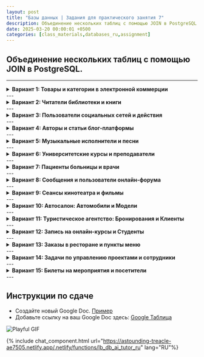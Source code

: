 ```yaml
---
layout: post
title: "Базы данных | Задания для практического занятия 7"
description: Объединение нескольких таблиц с помощью JOIN в PostgreSQL.
date: 2025-03-20 00:00:01 +0500
categories: [class_materials,databases_ru,assignment]
---
```


## Объединение нескольких таблиц с помощью JOIN в PostgreSQL.

---
<details markdown="1">
<summary><strong>Вариант 1: Товары и категории в электронной коммерции</strong></summary>

**Сценарий:** Упрощенная система электронной коммерции должна категоризировать товары.

**Схема базы данных:**

**Таблицы:** `products` (товары), `categories` (категории)

```sql
CREATE TABLE categories (
    category_id SERIAL PRIMARY KEY,
    category_name VARCHAR(50) NOT NULL UNIQUE,
    description TEXT
);

CREATE TABLE products (
    product_id SERIAL PRIMARY KEY,
    product_name VARCHAR(100) NOT NULL,
    price DECIMAL(10, 2),
    category_id INTEGER REFERENCES categories(category_id)
);
```

**Пример данных:**

```sql
INSERT INTO categories (category_name, description) VALUES
('Electronics', 'Electronic devices and gadgets'),  -- Электроника, Электронные устройства и гаджеты
('Books', 'Literary works and publications'), -- Книги, Литературные произведения и публикации
('Clothing', 'Apparel and fashion items'), -- Одежда, Предметы одежды и модные товары
('Home Goods', 'Items for household use'); -- Товары для дома, Предметы для домашнего использования

INSERT INTO products (product_name, price, category_id) VALUES
('Laptop', 1200.00, 1), -- Ноутбук
('Smartphone', 800.00, 1), -- Смартфон
('T-Shirt', 25.00, 3), -- Футболка
('Novel - Mystery', 15.00, 2), -- Роман - Детектив
('Cookbook', 20.00, 2), -- Кулинарная книга
('Jeans', 60.00, 3), -- Джинсы
('Coffee Maker', 45.00, NULL), -- Кофеварка
('Tablet', 300.00, 1), -- Планшет
('Pillow', 25.00, NULL); -- Подушка
```

**Задания:**

1.  Используя `INNER JOIN`, выведите названия товаров и соответствующие им названия категорий.
2.  Используя `LEFT JOIN`, покажите все категории и названия товаров в каждой категории. 
3.  Используя `RIGHT JOIN`, выведите все товары и названия их категорий.  
4.  Используя `FULL OUTER JOIN`, объедините категории и товары. 
5.  Используя `CROSS JOIN`, сгенерируйте все комбинации категорий и товаров.  
6.  Используя `INNER JOIN` с предложением `WHERE`, найдите названия и цены товаров в категории 'Electronics' (Электроника).
7.  Используя `LEFT JOIN` и предложение `WHERE`, покажите все категории и названия товаров, но только для товаров, цена которых превышает 50 долларов.
8.  Используя `INNER JOIN`, найдите названия товаров и названия категорий, упорядочив результат по цене товара в порядке убывания.
9.  Используя `LEFT JOIN`, подсчитайте количество товаров в каждой категории. Отобразите название категории и количество.
10. Используя `RIGHT JOIN`, выведите список всех товаров и названий их категорий, включая товары, которые могут быть не назначены ни одной категории. Если у товара нет категории, укажите название категории как 'Uncategorized' (Некатегоризированный).
</details>
---
<details markdown="1">
<summary><strong>Вариант 2: Читатели библиотеки и книги</strong></summary>

**Сценарий:** Библиотечная система отслеживает читателей и книги, которые им интересны (список желаний).

**Схема базы данных:**

**Таблицы:** `patrons` (читатели), `wishlist_books` (список желаемых книг)

```sql
CREATE TABLE patrons (
    patron_id SERIAL PRIMARY KEY,
    patron_name VARCHAR(100) NOT NULL,
    library_card_number VARCHAR(20) UNIQUE,
    city VARCHAR(50)
);

CREATE TABLE wishlist_books (
    wishlist_id SERIAL PRIMARY KEY,
    patron_id INTEGER REFERENCES patrons(patron_id),
    book_title VARCHAR(150) NOT NULL,
    author VARCHAR(100)
);
```

**Пример данных:**

```sql
INSERT INTO patrons (patron_name, library_card_number, city) VALUES
('Alice Reader', 'LC123', 'New York'), -- Алиса Ридер
('Bob PageTurner', 'LC456', 'Los Angeles'), -- Боб ПейджТёрнер
('Charlie Bookworm', 'LC789', 'Chicago'), -- Чарли Букворм
('Diana LibraryFan', 'LC101', 'Houston'), -- Диана ЛайбрариФан
('Eve Novelist', 'LC112', 'New York'), -- Ева Новелист
('Frank Fictional', 'LC131', 'Los Angeles'); -- Фрэнк Фикшнал

INSERT INTO wishlist_books (patron_id, book_title, author) VALUES
(1, 'The Secret Garden', 'Frances Hodgson Burnett'), -- Таинственный сад
(NULL, 'Pride and Prejudice', 'Jane Austen'), -- Гордость и предубеждение
(1, 'To Kill a Mockingbird', 'Harper Lee'), -- Убить пересмешника
(3, '1984', 'George Orwell'), -- 1984
(4, 'The Great Gatsby', 'F. Scott Fitzgerald'), -- Великий Гэтсби
(NULL, 'Jane Eyre', 'Charlotte Brontë'), -- Джейн Эйр
(5, 'Moby Dick', 'Herman Melville'), -- Моби Дик
(6, 'Little Women', 'Louisa May Alcott'); -- Маленькие женщины
```

**Задания:**

1.  Используя `INNER JOIN`, получите список имен читателей и названий книг в их списках желаний.
2.  Используя `LEFT JOIN`, покажите всех читателей и названия книг в их списках желаний. 
3.  Используя `RIGHT JOIN`, выведите все книги из списка желаний и имена читателей, которые их пожелали. 
4.  Используя `FULL OUTER JOIN`, объедините читателей и книги из списка желаний. 
5.  Используя `CROSS JOIN`, сгенерируйте все комбинации читателей и книг из списка желаний.  
6.  Используя `INNER JOIN` с предложением `WHERE`, найдите имена читателей и названия книг для книг в списке желаний, автором которых является 'Jane Austen' (Джейн Остин).
7.  Используя `LEFT JOIN` и предложение `WHERE`, покажите всех читателей и названия книг, но только для книг, название которых начинается с 'The' (предлог "The").
8.  Используя `INNER JOIN`, найдите имена читателей и названия книг в списке желаний, упорядочив результат по имени читателя в алфавитном порядке.
9.  Используя `LEFT JOIN`, подсчитайте, сколько книг находится в списке желаний каждого читателя. Отобразите имя читателя и количество.
10. Используя `RIGHT JOIN`, выведите список всех книг из списка желаний и имена читателей, включая записи списка желаний, которые могут не иметь соответствующего читателя. Если у книги в списке желаний нет читателя, укажите имя читателя как 'Unknown Patron' (Неизвестный читатель). 
</details>
---
<details markdown="1">
<summary><strong>Вариант 3: Пользователи социальных сетей и действия</strong></summary>

**Сценарий:** Упрощенная платформа социальных сетей отслеживает пользователей и их действия (лайки).

**Схема базы данных:**

**Таблицы:** `users` (пользователи), `activities` (действия)

```sql
CREATE TABLE users (
    user_id SERIAL PRIMARY KEY,
    username VARCHAR(50) NOT NULL UNIQUE,
    city VARCHAR(50)
);

CREATE TABLE activities (
    activity_id SERIAL PRIMARY KEY,
    user_id INTEGER REFERENCES users(user_id),
    activity_type VARCHAR(50) NOT NULL, -- например, 'post_like', 'comment', 'follow'
    activity_timestamp TIMESTAMP WITHOUT TIME ZONE DEFAULT CURRENT_TIMESTAMP
);
```

**Пример данных:**

```sql
INSERT INTO users (username, city) VALUES
('NetizenNick', 'London'), -- НетизенНик
('SocialSam', 'Paris'), -- СошиалСэм
('OnlineOlivia', 'New York'), -- ОнлайнОливия
('DigitalDan', 'London'), -- ДиджиталДэн
('TechTina', 'San Francisco'), -- ТекТина
('GlobalGreg', 'Tokyo'); -- ГлобалГрег

INSERT INTO activities (user_id, activity_type) VALUES
(1, 'post_like'), -- лайк поста
(NULL, 'comment'), -- комментарий
(1, 'follow'), -- подписка
(3, 'post_like'), -- лайк поста
(4, 'post_like'), -- лайк поста
(NULL, 'follow'), -- подписка
(5, 'comment'), -- комментарий
(6, 'post_like'), -- лайк поста
(3, 'follow'); -- подписка
```

**Задания:**

1.  Используя `INNER JOIN`, получите имена пользователей и типы их действий.
2.  Используя `LEFT JOIN`, покажите всех пользователей и типы их действий. 
3.  Используя `RIGHT JOIN`, выведите все действия и имена пользователей, которые их совершили. 
4.  Используя `FULL OUTER JOIN`, объедините пользователей и действия. 
5.  Используя `CROSS JOIN`, сгенерируйте все комбинации пользователей и действий.
6.  Используя `INNER JOIN` с предложением `WHERE`, найдите имена пользователей и типы действий для действий типа 'post_like' (лайк поста).
7.  Используя `LEFT JOIN` и предложение `WHERE`, покажите всех пользователей и типы действий, но только для действий, которые произошли за последние 24 часа.
8.  Используя `INNER JOIN`, найдите имена пользователей и типы действий, упорядочив результат по имени пользователя в алфавитном порядке.
9.  Используя `LEFT JOIN`, подсчитайте количество действий для каждого пользователя. Отобразите имя пользователя и количество действий.
10. Используя `RIGHT JOIN`, выведите список всех действий и имен пользователей, включая действия, которые могут быть связаны с несуществующим пользователем. Если у действия нет пользователя, укажите имя пользователя как 'Unknown User' (Неизвестный пользователь).
</details>
---
<details markdown="1">
<summary><strong>Вариант 4: Авторы и статьи блог-платформы</strong></summary>

**Сценарий:** Блог-платформе необходимо управлять авторами и их статьями.

**Схема базы данных:**

**Таблицы:** `authors` (авторы), `articles` (статьи)

```sql
CREATE TABLE authors (
    author_id SERIAL PRIMARY KEY,
    author_name VARCHAR(100) NOT NULL,
    email VARCHAR(100) UNIQUE
);

CREATE TABLE articles (
    article_id SERIAL PRIMARY KEY,
    author_id INTEGER REFERENCES authors(author_id),
    article_title VARCHAR(200) NOT NULL,
    publication_date DATE NOT NULL
);
```

**Пример данных:**

```sql
INSERT INTO authors (author_name, email) VALUES
('Jane Doe', 'jane.doe@example.com'), -- Джейн Доу
('John Smith', 'john.smith@example.com'), -- Джон Смит
('Emily White', 'emily.white@example.com'), -- Эмили Уайт
('David Green', 'david.green@example.com'), -- Дэвид Грин
('Sophia Black', 'sophia.black@example.com'), -- София Блэк
('Oliver Brown', 'oliver.brown@example.com'); -- Оливер Браун

INSERT INTO articles (author_id, article_title, publication_date) VALUES
(1, 'The Future of Technology', '2024-08-01'), -- Будущее технологий
(NULL, 'Cooking at Home', '2024-08-05'), -- Готовим дома
(1, 'Travel in Europe', '2024-08-10'), -- Путешествия по Европе
(3, 'Gardening Tips', '2024-08-15'), -- Советы по садоводству
(4, 'Financial Planning', '2024-08-20'), -- Финансовое планирование
(NULL, 'Baking Desserts', '2024-08-25'), -- Выпечка десертов
(5, 'Photography Basics', '2024-08-30'), -- Основы фотографии
(6, 'Writing a Novel', '2024-09-05'); -- Как написать роман
```

**Задания:**

1.  Используя `INNER JOIN`, получите список имен авторов и названий их статей.
2.  Используя `LEFT JOIN`, покажите всех авторов и названия их статей.
3.  Используя `RIGHT JOIN`, выведите все статьи и имена их авторов. 
4.  Используя `FULL OUTER JOIN`, объедините авторов и статьи. 
5.  Используя `CROSS JOIN`, сгенерируйте все комбинации авторов и статей. 
6.  Используя `INNER JOIN` с предложением `WHERE`, найдите имена авторов и названия статей, опубликованных в августе 2024 года.
7.  Используя `LEFT JOIN` и предложение `WHERE`, покажите всех авторов и названия статей, но только для статей, содержащих слово 'Cooking' (готовка).
8.  Используя `INNER JOIN`, найдите имена авторов и названия статей, упорядочив результат по дате публикации в порядке возрастания.
9.  Используя `LEFT JOIN`, подсчитайте количество статей, написанных каждым автором. Отобразите имя автора и количество статей.
10. Используя `RIGHT JOIN`, выведите список всех статей и имен авторов, включая статьи, которые могут быть связаны с несуществующим автором. Если у статьи нет автора, укажите имя автора как 'Unknown Author' (Неизвестный автор).
</details>
---
<details markdown="1">
<summary><strong>Вариант 5: Музыкальные исполнители и песни</strong></summary>

**Сценарий:** Сервису потоковой передачи музыки необходимо управлять исполнителями и их песнями.

**Схема базы данных:**

**Таблицы:** `artists` (исполнители), `songs` (песни)

```sql
CREATE TABLE artists (
    artist_id SERIAL PRIMARY KEY,
    artist_name VARCHAR(100) NOT NULL UNIQUE,
    genre VARCHAR(50)
);

CREATE TABLE songs (
    song_id SERIAL PRIMARY KEY,
    artist_id INTEGER REFERENCES artists(artist_id),
    song_title VARCHAR(150) NOT NULL,
    duration_seconds INTEGER
);
```

**Пример данных:**

```sql
INSERT INTO artists (artist_name, genre) VALUES
('Rock Legends', 'Rock'), -- Рок-легенды
('Pop Sensation', 'Pop'), -- Поп-сенсация
('Jazz Virtuosos', 'Jazz'), -- Джазовые виртуозы
('Blues Masters', 'Blues'), -- Блюз-мастера
('Classical Harmony', 'Classical'), -- Классическая гармония
('Indie Vibes', 'Indie'); -- Инди-настроение

INSERT INTO songs (artist_id, song_title, duration_seconds) VALUES
(1, 'Stairway to Heaven', 480), -- Лестница в небеса
(NULL, 'Happy Tune', 240), -- Веселая мелодия
(1, 'Rock Anthem', 300), -- Рок-гимн
(3, 'Smooth Jazz', 360), -- Смус-джаз
(NULL, 'Pop Ballad', 270), -- Поп-баллада
(4, 'Blues Solo', 390), -- Блюзовое соло
(5, 'Symphony No. 5', 600), -- Симфония №5
(6, 'Indie Track', 210); -- Инди-трек
```

**Задания:**

1.  Используя `INNER JOIN`, получите список имен исполнителей и названий их песен.
2.  Используя `LEFT JOIN`, покажите всех исполнителей и названия их песен. 
3.  Используя `RIGHT JOIN`, выведите все песни и имена исполнителей, которые их исполнили. 
4.  Используя `FULL OUTER JOIN`, объедините исполнителей и песни.
5.  Используя `CROSS JOIN`, сгенерируйте все комбинации исполнителей и песен. 
6.  Используя `INNER JOIN` с предложением `WHERE`, найдите имена исполнителей и названия песен, продолжительность которых превышает 300 секунд.
7.  Используя `LEFT JOIN` и предложение `WHERE`, покажите всех исполнителей и названия песен, но только для песен в жанре 'Pop' (Вам нужно будет так же присоединить и жанр исполнителя, или же подправить схему данных).
8.  Используя `INNER JOIN`, найдите имена исполнителей и названия песен, упорядочив результат по продолжительности песни в порядке убывания.
9.  Используя `LEFT JOIN`, подсчитайте количество песен для каждого исполнителя. Отобразите имя исполнителя и количество песен.
10. Используя `RIGHT JOIN`, выведите список всех песен и имен исполнителей, включая песни, которые могут быть связаны с несуществующим исполнителем. Если у песни нет исполнителя, укажите имя исполнителя как 'Unknown Artist' (Неизвестный исполнитель).
</details>
---
<details markdown="1">
<summary><strong>Вариант 6: Университетские курсы и преподаватели</strong></summary>

**Сценарий:** Базе данных университета необходимо управлять курсами и преподавателями, которые их ведут.

**Схема базы данных:**

**Таблицы:** `instructors` (преподаватели), `courses` (курсы)

```sql
CREATE TABLE instructors (
    instructor_id SERIAL PRIMARY KEY,
    instructor_name VARCHAR(100) NOT NULL,
    department VARCHAR(100)
);

CREATE TABLE courses (
    course_id SERIAL PRIMARY KEY,
    course_name VARCHAR(150) NOT NULL,
    credits INTEGER,
    instructor_id INTEGER REFERENCES instructors(instructor_id)
);
```

**Пример данных:**

```sql
INSERT INTO instructors (instructor_name, department) VALUES
('Dr. Smith', 'Computer Science'), -- Др. Смит, Информатика
('Prof. Jones', 'Mathematics'), -- Проф. Джонс, Математика
('Dr. Williams', 'Physics'), -- Др. Уильямс, Физика
('Prof. Brown', 'History'), -- Проф. Браун, История
('Dr. Davis', 'English'), -- Др. Дэвис, Английский язык
('Prof. Miller', 'Biology'); -- Проф. Миллер, Биология

INSERT INTO courses (course_name, credits, instructor_id) VALUES
('Intro to CS', 3, 1), -- Введение в информатику
('Calculus II', 4, NULL), -- Математический анализ II
('Quantum Physics', 3, 3), -- Квантовая физика
('American History', 3, 4), -- История Америки
('Shakespearean Lit', 3, 5), -- Литература Шекспира
('Genetics 101', 4, 6), -- Генетика 101
('Data Structures', 4, 1), -- Структуры данных
('Linear Algebra', 3, NULL); -- Линейная алгебра
```

**Задания:**

1.  Используя `INNER JOIN`, получите список имен преподавателей и названия курсов, которые они ведут.
2.  Используя `LEFT JOIN`, покажите всех преподавателей и названия курсов, которые они ведут. 
3.  Используя `RIGHT JOIN`, выведите все курсы и имена преподавателей, которые их ведут. 
4.  Используя `FULL OUTER JOIN`, объедините преподавателей и курсы. 
5.  Используя `CROSS JOIN`, сгенерируйте все комбинации преподавателей и курсов. 
6.  Используя `INNER JOIN` с предложением `WHERE`, найдите имена преподавателей и названия курсов для курсов с 4 кредитами.
7.  Используя `LEFT JOIN` и предложение `WHERE`, покажите всех преподавателей и названия курсов, но только для курсов, предлагаемых на кафедре 'Mathematics' (Математика) (вам может потребоваться присоединить кафедру преподавателя или изменить схему).
8.  Используя `INNER JOIN`, найдите имена преподавателей и названия курсов, упорядочив результат по количеству кредитов курса в порядке убывания.
9.  Используя `LEFT JOIN`, подсчитайте количество курсов, которые ведет каждый преподаватель. Отобразите имя преподавателя и количество курсов.
10. Используя `RIGHT JOIN`, выведите список всех курсов и имен преподавателей, включая курсы, которые могут быть связаны с несуществующим преподавателем. Если у курса нет преподавателя, укажите имя преподавателя как 'Unassigned Instructor' (Неназначенный преподаватель).
</details>
---
<details markdown="1">
<summary><strong>Вариант 7: Пациенты больницы и врачи</strong></summary>

**Сценарий:** База данных больницы отслеживает пациентов и назначенных им врачей.

**Схема базы данных:**

**Таблицы:** `doctors` (врачи), `patients` (пациенты)

```sql
CREATE TABLE doctors (
    doctor_id SERIAL PRIMARY KEY,
    doctor_name VARCHAR(100) NOT NULL,
    specialization VARCHAR(50)
);

CREATE TABLE patients (
    patient_id SERIAL PRIMARY KEY,
    patient_name VARCHAR(100) NOT NULL,
    diagnosis VARCHAR(100),
    doctor_id INTEGER REFERENCES doctors(doctor_id)
);
```

**Пример данных:**

```sql
INSERT INTO doctors (doctor_name, specialization) VALUES
('Dr. Aisha Khan', 'Cardiology'), -- Доктор Аиша Хан, Кардиология
('Dr. Ben Carter', 'Oncology'), -- Доктор Бен Картер, Онкология
('Dr. Chloe Davis', 'Pediatrics'), -- Доктор Хлоя Дэвис, Педиатрия
('Dr. David Lee', 'Neurology'), -- Доктор Дэвид Ли, Неврология
('Dr. Emily Foster', 'Dermatology'), -- Доктор Эмили Фостер, Дерматология
('Dr. Frank Green', 'Orthopedics'); -- Доктор Фрэнк Грин, Ортопедия

INSERT INTO patients (patient_name, diagnosis, doctor_id) VALUES
('Patient Alpha', 'Hypertension', 1), -- Пациент Альфа, Гипертония
('Patient Beta', 'Leukemia', NULL), -- Пациент Бета, Лейкемия
('Patient Gamma', 'Asthma', 3), -- Пациент Гамма, Астма
('Patient Delta', 'Migraine', 4), -- Пациент Дельта, Мигрень
('Patient Epsilon', 'Eczema', 5), -- Пациент Эпсилон, Экзема
('Patient Zeta', 'Fractured Femur', 6), -- Пациент Зета, Перелом бедренной кости
('Patient Eta', 'Arrhythmia', 1), -- Пациент Эта, Аритмия
('Patient Theta', 'Melanoma', NULL); -- Пациент Тета, Меланома
```

**Задания:**

1.  Используя `INNER JOIN`, выведите имена пациентов и имена назначенных им врачей.
2.  Используя `LEFT JOIN`, покажите всех врачей и пациентов, которым они назначены. 
3.  Используя `RIGHT JOIN`, выведите всех пациентов и имена их врачей. 
4.  Используя `FULL OUTER JOIN`, объедините врачей и пациентов. 
5.  Используя `CROSS JOIN`, сгенерируйте все комбинации врачей и пациентов.  
6.  Используя `INNER JOIN` с предложением `WHERE`, найдите имена пациентов и имена врачей для пациентов с диагнозом 'Cancer' (Рак) (скорректируйте названия диагнозов в соответствии с примерами данных, например, 'Leukemia', 'Melanoma').
7.  Используя `LEFT JOIN` и предложение `WHERE`, покажите всех врачей и имена пациентов, но только для пациентов с диагнозом 'Hypertension' (Гипертония).
8.  Используя `INNER JOIN`, найдите имена пациентов и имена врачей, упорядочив результат по имени врача в алфавитном порядке.
9.  Используя `LEFT JOIN`, подсчитайте количество пациентов, назначенных каждому врачу. Отобразите имя врача и количество пациентов.
10. Используя `RIGHT JOIN`, выведите список всех пациентов и имен врачей, включая пациентов, которые могут быть связаны с несуществующим врачом. Если у пациента нет врача, укажите имя врача как 'Unassigned Doctor' (Неназначенный врач).
</details>
---
<details markdown="1">
<summary><strong>Вариант 8: Сообщения и пользователи онлайн-форума</strong></summary>

**Сценарий:** База данных онлайн-форума отслеживает пользователей и созданные ими сообщения.

**Схема базы данных:**

**Таблицы:** `forum_users` (пользователи форума), `forum_posts` (сообщения форума)

```sql
CREATE TABLE forum_users (
    user_id SERIAL PRIMARY KEY,
    username VARCHAR(50) NOT NULL UNIQUE,
    join_date DATE
);

CREATE TABLE forum_posts (
    post_id SERIAL PRIMARY KEY,
    user_id INTEGER REFERENCES forum_users(user_id),
    post_title VARCHAR(200) NOT NULL,
    post_date DATE
);
```

**Пример данных:**

```sql
INSERT INTO forum_users (username, join_date) VALUES
('CodeCrusader', '2024-01-15'), -- КодКрусейдер
('DataNinja', '2024-02-20'), -- ДатаНиндзя
('SQLSamurai', '2024-03-10'), -- SQLСамурай
('WebWizard', '2024-04-05'), -- ВебВизард
('CyberPunk', '2024-05-22'), -- КиберПанк
('DebugDude', '2024-06-30'); -- ДебагДюд

INSERT INTO forum_posts (user_id, post_title, post_date) VALUES
(1, 'Introduction to SQL JOINs', '2024-07-01'), -- Введение в SQL JOIN
(NULL, 'Database Normalization Guide', '2024-07-05'), -- Руководство по нормализации баз данных
(1, 'Advanced PostgreSQL Features', '2024-07-10'), -- Расширенные возможности PostgreSQL
(3, 'Query Optimization Techniques', '2024-07-15'), -- Методы оптимизации запросов
(4, 'Frontend vs Backend Databases', '2024-07-20'), -- Фронтенд и бэкенд базы данных
(NULL, 'NoSQL vs SQL Databases', '2024-07-25'), -- NoSQL против SQL баз данных
(5, 'Cybersecurity in Databases', '2024-07-30'), -- Кибербезопасность в базах данных
(6, 'Troubleshooting Common SQL Errors', '2024-08-05'); -- Устранение распространенных ошибок SQL
```

**Задания:**

1.  Используя `INNER JOIN`, получите имена пользователей и названия их сообщений на форуме.
2.  Используя `LEFT JOIN`, покажите всех пользователей форума и названия их сообщений. 
3.  Используя `RIGHT JOIN`, выведите все сообщения форума и имена пользователей, которые их создали.
4.  Используя `FULL OUTER JOIN`, объедините пользователей форума и сообщения форума. 
5.  Используя `CROSS JOIN`, сгенерируйте все комбинации пользователей форума и сообщений форума.
6.  Используя `INNER JOIN` с предложением `WHERE`, найдите имена пользователей и названия сообщений для сообщений, созданных в июле 2024 года.
7.  Используя `LEFT JOIN` и предложение `WHERE`, покажите всех пользователей форума и названия сообщений, но только для сообщений, содержащих слово 'Database' (База данных). 
8.  Используя `INNER JOIN`, найдите имена пользователей и названия сообщений, упорядочив результат по дате сообщения в порядке возрастания.
9.  Используя `LEFT JOIN`, подсчитайте количество сообщений, созданных каждым пользователем форума. Отобразите имя пользователя и количество сообщений.
10. Используя `RIGHT JOIN`, выведите список всех сообщений форума и имен пользователей, включая сообщения, которые могут быть связаны с несуществующим пользователем. Если у сообщения нет пользователя, укажите имя пользователя как 'Unknown User' (Неизвестный пользователь).
</details>
---
<details markdown="1">
<summary><strong>Вариант 9: Сеансы кинотеатра и фильмы</strong></summary>

**Сценарий:** База данных кинотеатра управляет фильмами и расписанием их сеансов.

**Схема базы данных:**

**Таблицы:** `movies` (фильмы), `screenings` (сеансы)

```sql
CREATE TABLE movies (
    movie_id SERIAL PRIMARY KEY,
    movie_title VARCHAR(100) NOT NULL,
    genre VARCHAR(50)
);

CREATE TABLE screenings (
    screening_id SERIAL PRIMARY KEY,
    movie_id INTEGER REFERENCES movies(movie_id),
    screening_time TIMESTAMP WITHOUT TIME ZONE,
    room_number INTEGER
);
```

**Пример данных:**

```sql
INSERT INTO movies (movie_title, genre) VALUES
('Action Hero', 'Action'), -- Герой боевиков, Боевик
('Comedy Club', 'Comedy'), -- Комедийный клуб, Комедия
('Drama Queen', 'Drama'), -- Королева драмы, Драма
('Sci-Fi Saga', 'Science Fiction'), -- Научно-фантастическая сага, Научная фантастика
('Thriller Night', 'Thriller'), -- Вечер триллеров, Триллер
('Animated Adventure', 'Animation'); -- Анимационное приключение, Анимация

INSERT INTO screenings (movie_id, screening_time, room_number) VALUES
(1, '2024-09-10 14:00:00', 1), --  14:00
(NULL, '2024-09-10 16:30:00', 2), --  16:30
(1, '2024-09-10 19:00:00', 1), --  19:00
(3, '2024-09-11 15:00:00', 3), --  15:00
(4, '2024-09-11 18:00:00', 4), --  18:00
(NULL, '2024-09-11 21:00:00', 2), --  21:00
(5, '2024-09-12 13:30:00', 5), --  13:30
(6, '2024-09-12 17:00:00', 6); --  17:00
```

**Задания:**

1.  Используя `INNER JOIN`, получите названия фильмов и время их сеансов.
2.  Используя `LEFT JOIN`, покажите все фильмы и время их сеансов. 
3.  Используя `RIGHT JOIN`, выведите все сеансы и названия фильмов, которые на них показываются.
4.  Используя `FULL OUTER JOIN`, объедините фильмы и сеансы. 
5.  Используя `CROSS JOIN`, сгенерируйте все комбинации фильмов и сеансов. 
6.  Используя `INNER JOIN` с предложением `WHERE`, найдите названия фильмов и время сеансов для сеансов в зале номер 1.
7.  Используя `LEFT JOIN` и предложение `WHERE`, покажите все фильмы и время сеансов, но только для сеансов '2024-09-10'.
8.  Используя `INNER JOIN`, найдите названия фильмов и время сеансов, упорядочив результат по времени сеанса в порядке возрастания.
9.  Используя `LEFT JOIN`, подсчитайте количество сеансов для каждого фильма. Отобразите название фильма и количество сеансов.
10. Используя `RIGHT JOIN`, выведите список всех сеансов и названий фильмов, включая сеансы, которые могут быть связаны с несуществующим фильмом. Если у сеанса нет фильма, укажите название фильма как 'Movie Not Found' (Фильм не найден).
</details>
---
<details markdown="1">
<summary><strong>Вариант 10: Автосалон: Автомобили и Модели</strong></summary>

**Сценарий:** База данных автосалона отслеживает автомобили в наличии и информацию об их моделях.

**Схема базы данных:**

**Таблицы:** `car_models` (модели автомобилей), `cars` (автомобили)

```sql
CREATE TABLE car_models (
    model_id SERIAL PRIMARY KEY,
    model_name VARCHAR(50) NOT NULL UNIQUE,
    manufacturer VARCHAR(50)
);

CREATE TABLE cars (
    car_id SERIAL PRIMARY KEY,
    model_id INTEGER REFERENCES car_models(model_id),
    vin_number VARCHAR(50) UNIQUE,
    color VARCHAR(20)
);
```

**Пример данных:**

```sql
INSERT INTO car_models (model_name, manufacturer) VALUES
('Sedan X', 'AutoCorp'), -- Седан X
('SUV Max', 'Family Motors'), -- Внедорожник Max
('Sporty Z', 'Speedy Cars'), -- Спортивный Z
('Truck XL', 'Haul Trucks'), -- Грузовик XL
('Mini M', 'City Auto'), -- Мини M
('Convertible C', 'Open Road'); -- Кабриолет C

INSERT INTO cars (model_id, vin_number, color) VALUES
(1, 'VIN001', 'Red'), -- Красный
(NULL, 'VIN002', 'Blue'), -- Синий
(1, 'VIN003', 'Silver'), -- Серебристый
(3, 'VIN004', 'Black'), -- Черный
(4, 'VIN005', 'White'), -- Белый
(NULL, 'VIN006', 'Green'), -- Зеленый
(5, 'VIN007', 'Yellow'), -- Желтый
(6, 'VIN008', 'Orange'); -- Оранжевый
```

**Задания:**

1.  Используя `INNER JOIN`, получите VIN-номера автомобилей и названия их моделей.
2.  Используя `LEFT JOIN`, покажите все модели автомобилей и VIN-номера автомобилей каждой модели, имеющихся в наличии.
3.  Используя `RIGHT JOIN`, выведите все автомобили и названия их моделей.
4.  Используя `FULL OUTER JOIN`, объедините модели автомобилей и автомобили. 
5.  Используя `CROSS JOIN`, сгенерируйте все комбинации моделей автомобилей и автомобилей. 
6.  Используя `INNER JOIN` с предложением `WHERE`, найдите VIN-номера и названия моделей автомобилей, которые имеют цвет 'Red' (Красный).
7.  Используя `LEFT JOIN` и предложение `WHERE`, покажите все модели автомобилей и VIN-номера автомобилей, но только для автомобилей, произведенных компанией 'AutoCorp'. 
8.  Используя `INNER JOIN`, найдите VIN-номера автомобилей и названия моделей, упорядочив результат по названию модели в алфавитном порядке.
9.  Используя `LEFT JOIN`, подсчитайте количество автомобилей в наличии для каждой модели. Отобразите название модели и количество автомобилей.
10. Используя `RIGHT JOIN`, выведите список всех автомобилей и названий моделей, включая автомобили, которые могут быть связаны с несуществующей моделью автомобиля. Если у автомобиля нет модели, укажите название модели как 'Unknown Model' (Неизвестная модель).
</details>
---
<details markdown="1">
<summary><strong>Вариант 11: Туристическое агентство: Бронирования и Клиенты</strong></summary>

**Сценарий:** База данных туристического агентства отслеживает бронирования клиентов для различных поездок.

**Схема базы данных:**

**Таблицы:** `customers` (клиенты), `bookings` (бронирования)

```sql
CREATE TABLE customers (
    customer_id SERIAL PRIMARY KEY,
    customer_name VARCHAR(100) NOT NULL,
    email VARCHAR(100) UNIQUE,
    phone_number VARCHAR(20)
);

CREATE TABLE bookings (
    booking_id SERIAL PRIMARY KEY,
    customer_id INTEGER REFERENCES customers(customer_id),
    trip_destination VARCHAR(100) NOT NULL,
    booking_date DATE
);
```

**Пример данных:**

```sql
INSERT INTO customers (customer_name, email, phone_number) VALUES
('Alice Wonderland', 'alice@example.com', '123-456-7890'), -- Алиса Уандерленд
('Bob The Builder', 'bob@example.com', '987-654-3210'), -- Боб Строитель
('Charlie Chaplin', 'charlie@example.com', '111-222-3333'), -- Чарли Чаплин
('Diana Prince', 'diana@example.com', '444-555-6666'), -- Диана Принс
('Eve Harrington', 'eve@example.com', '777-888-9999'), -- Ева Харрингтон
('Frank Sinatra', 'frank@example.com', '101-202-3030'); -- Фрэнк Синатра

INSERT INTO bookings (customer_id, trip_destination, booking_date) VALUES
(1, 'Paris', '2024-09-01'), -- Париж
(NULL, 'Rome', '2024-09-05'), -- Рим
(1, 'Tokyo', '2024-09-10'), -- Токио
(3, 'London', '2024-09-15'), -- Лондон
(4, 'New York', '2024-09-20'), -- Нью-Йорк
(NULL, 'Barcelona', '2024-09-25'), -- Барселона
(5, 'Sydney', '2024-09-30'), -- Сидней
(6, 'Cairo', '2024-10-05'); -- Каир
```

**Задания:**

1.  Используя `INNER JOIN`, получите имена клиентов и пункты назначения их поездок.
2.  Используя `LEFT JOIN`, покажите всех клиентов и забронированные ими пункты назначения поездок.
3.  Используя `RIGHT JOIN`, выведите все бронирования и имена клиентов, которые их сделали. 
4.  Используя `FULL OUTER JOIN`, объедините клиентов и бронирования. 
5.  Используя `CROSS JOIN`, сгенерируйте все комбинации клиентов и бронирований. 
6.  Используя `INNER JOIN` с предложением `WHERE`, найдите имена клиентов и пункты назначения для поездок в 'Paris' (Париж).
7.  Используя `LEFT JOIN` и предложение `WHERE`, покажите всех клиентов и пункты назначения поездок, но только для бронирований, сделанных в сентябре 2024 года.
8.  Используя `INNER JOIN`, найдите имена клиентов и пункты назначения поездок, упорядочив результат по дате бронирования в порядке возрастания.
9.  Используя `LEFT JOIN`, подсчитайте количество бронирований, сделанных каждым клиентом. Отобразите имя клиента и количество бронирований.
10. Используя `RIGHT JOIN`, выведите список всех бронирований и имен клиентов, включая бронирования, которые могут быть связаны с несуществующим клиентом. Если у бронирования нет клиента, укажите имя клиента как 'Unknown Customer' (Неизвестный клиент).
</details>
---
<details markdown="1">
<summary><strong>Вариант 12: Запись на онлайн-курсы и Студенты</strong></summary>

**Сценарий:** База данных платформы онлайн-обучения отслеживает записи студентов на курсы.

**Схема базы данных:**

**Таблицы:** `online_students` (онлайн-студенты), `course_enrollments` (записи на курсы)

```sql
CREATE TABLE online_students (
    student_id SERIAL PRIMARY KEY,
    student_name VARCHAR(100) NOT NULL,
    email VARCHAR(100) UNIQUE
);

CREATE TABLE course_enrollments (
    enrollment_id SERIAL PRIMARY KEY,
    student_id INTEGER REFERENCES online_students(student_id),
    course_title VARCHAR(150) NOT NULL,
    enrollment_date DATE
);
```

**Пример данных:**

```sql
INSERT INTO online_students (student_name, email) VALUES
('Anna Learner', 'anna@learn.com'), -- Анна Лернер
('Ben Study', 'ben@study.edu'), -- Бен Стади
('Cathy Online', 'cathy@online.org'), -- Кэти Онлайн
('David Course', 'david@course.net'), -- Дэвид Курс
('Emily Class', 'emily@class.info'), -- Эмили Класс
('Frank Virtual', 'frank@virtual.com'); -- Фрэнк Виртуал

INSERT INTO course_enrollments (student_id, course_title, enrollment_date) VALUES
(1, 'Web Development Basics', '2024-08-15'), -- Основы веб-разработки
(NULL, 'Data Science Fundamentals', '2024-08-20'), -- Основы науки о данных
(1, 'Advanced JavaScript', '2024-08-25'), -- Продвинутый JavaScript
(3, 'Python for Beginners', '2024-08-30'), -- Python для начинающих
(4, 'Machine Learning Intro', '2024-09-01'), -- Введение в машинное обучение
(NULL, 'SQL for Data Analysis', '2024-09-05'), -- SQL для анализа данных
(5, 'Cloud Computing Essentials', '2024-09-10'), -- Основы облачных вычислений
(6, 'Cybersecurity Awareness', '2024-09-15'); -- Осведомленность о кибербезопасности
```

**Задания:**

1.  Используя `INNER JOIN`, получите имена студентов и названия курсов, на которые они записаны.
2.  Используя `LEFT JOIN`, покажите всех онлайн-студентов и курсы, на которые они записаны. 
3.  Используя `RIGHT JOIN`, выведите все записи на курсы и имена зачисленных студентов.
4.  Используя `FULL OUTER JOIN`, объедините онлайн-студентов и записи на курсы. 
5.  Используя `CROSS JOIN`, сгенерируйте все комбинации онлайн-студентов и записей на курсы. 
6.  Используя `INNER JOIN` с предложением `WHERE`, найдите имена студентов и названия курсов для записей на курс 'Data Science Fundamentals' (Основы науки о данных).
7.  Используя `LEFT JOIN` и предложение `WHERE`, покажите всех онлайн-студентов и названия курсов, но только для курсов, на которые были записаны в августе 2024 года. 
8.  Используя `INNER JOIN`, найдите имена студентов и названия курсов, упорядочив результат по названию курса в алфавитном порядке.
9.  Используя `LEFT JOIN`, подсчитайте количество курсов, на которые записан каждый онлайн-студент. Отобразите имя студента и количество курсов.
10. Используя `RIGHT JOIN`, выведите список всех записей на курсы и имен студентов, включая записи, которые могут быть связаны с несуществующим студентом. Если у записи нет студента, укажите имя студента как 'Student Not Found' (Студент не найден).
</details>
---
<details markdown="1">
<summary><strong>Вариант 13: Заказы в ресторане и пункты меню</strong></summary>

**Сценарий:** База данных ресторана отслеживает заказы клиентов и пункты меню, включенные в каждый заказ.

**Схема базы данных:**

**Таблицы:** `menu_items` (пункты меню), `orders` (заказы)

```sql
CREATE TABLE menu_items (
    item_id SERIAL PRIMARY KEY,
    item_name VARCHAR(100) NOT NULL,
    category VARCHAR(50),
    price DECIMAL(5, 2)
);

CREATE TABLE orders (
    order_id SERIAL PRIMARY KEY,
    item_id INTEGER REFERENCES menu_items(item_id),
    order_time TIMESTAMP WITHOUT TIME ZONE DEFAULT CURRENT_TIMESTAMP,
    table_number INTEGER
);
```

**Пример данных:**

```sql
INSERT INTO menu_items (item_name, category, price) VALUES
('Margherita Pizza', 'Pizza', 12.99), -- Пицца Маргарита
('Chicken Caesar Salad', 'Salad', 9.50), -- Салат Цезарь с курицей
('Beef Burger', 'Burger', 11.75), -- Говяжий бургер
('Vegetarian Pasta', 'Pasta', 10.25), -- Вегетарианская паста
('Chocolate Cake', 'Dessert', 6.50), -- Шоколадный торт
('Iced Tea', 'Drinks', 2.99); -- Холодный чай

INSERT INTO orders (item_id, table_number) VALUES
(1, 101),
(2, 101),
(NULL, 102),
(1, 103),
(4, 102),
(5, 104),
(6, 103),
(NULL, 104);
```

**Задания:**

1.  Используя `INNER JOIN`, получите названия пунктов меню и идентификаторы заказов, частью которых они являются.
2.  Используя `LEFT JOIN`, покажите все пункты меню и идентификаторы заказов, в которые они были включены.
3.  Используя `RIGHT JOIN`, выведите все заказы и названия заказанных пунктов меню. 
4.  Используя `FULL OUTER JOIN`, объедините пункты меню и заказы. 
5.  Используя `CROSS JOIN`, сгенерируйте все комбинации пунктов меню и заказов. 
6.  Используя `INNER JOIN` с предложением `WHERE`, найдите названия пунктов меню и идентификаторы заказов для заказов за столиком номер 102.
7.  Используя `LEFT JOIN` и предложение `WHERE`, покажите все пункты меню и идентификаторы заказов, но только для пунктов из категории 'Pizza' (Пицца).
8.  Используя `INNER JOIN`, найдите названия пунктов меню и идентификаторы заказов, упорядочив результат по цене пункта в порядке убывания.
9.  Используя `LEFT JOIN`, подсчитайте количество заказов для каждого пункта меню. Отобразите название пункта и количество заказов.
10. Используя `RIGHT JOIN`, выведите список всех заказов и названий пунктов меню, включая заказы, которые могут быть связаны с несуществующим пунктом меню. Если у заказа нет пункта меню, укажите название пункта как 'Item Not Found' (Пункт не найден).
</details>
---
<details markdown="1">
<summary><strong>Вариант 14: Задачи по управлению проектами и сотрудники</strong></summary>

**Сценарий:** Система управления проектами отслеживает сотрудников и задачи, назначенные им.

**Схема базы данных:**

**Таблицы:** `employees` (сотрудники), `tasks` (задачи)

```sql
CREATE TABLE employees (
    employee_id SERIAL PRIMARY KEY,
    employee_name VARCHAR(100) NOT NULL,
    department VARCHAR(50)
);

CREATE TABLE tasks (
    task_id SERIAL PRIMARY KEY,
    employee_id INTEGER REFERENCES employees(employee_id),
    task_description VARCHAR(200) NOT NULL,
    due_date DATE
);
```

**Пример данных:**

```sql
INSERT INTO employees (employee_name, department) VALUES
('Alice Manager', 'Management'), -- Алиса Менеджер
('Bob Developer', 'Development'), -- Боб Разработчик
('Charlie Designer', 'Design'), -- Чарли Дизайнер
('Diana Tester', 'Testing'), -- Диана Тестировщик
('Eve Analyst', 'Analysis'), -- Ева Аналитик
('Frank Support', 'Support'); -- Фрэнк Поддержка

INSERT INTO tasks (employee_id, task_description, due_date) VALUES
(1, 'Project Planning', '2024-10-20'), -- Планирование проекта
(NULL, 'Develop User Interface', '2024-10-25'), -- Разработка пользовательского интерфейса
(1, 'Team Coordination', '2024-10-30'), -- Координация команды
(3, 'Design Mockups', '2024-11-05'), -- Дизайн макетов
(4, 'Testing Phase 1', '2024-11-10'), -- Тестирование, фаза 1
(NULL, 'Implement Backend Logic', '2024-11-15'), -- Реализация серверной логики
(5, 'Data Analysis Report', '2024-11-20'), -- Отчет по анализу данных
(6, 'Customer Support Training', '2024-11-25'); -- Обучение службы поддержки клиентов
```

**Задания:**

1.  Используя `INNER JOIN`, получите имена сотрудников и описания задач, назначенных им.
2.  Используя `LEFT JOIN`, покажите всех сотрудников и описания назначенных им задач.
3.  Используя `RIGHT JOIN`, выведите все задачи и имена сотрудников, назначенных им.
4.  Используя `FULL OUTER JOIN`, объедините сотрудников и задачи. 
5.  Используя `CROSS JOIN`, сгенерируйте все комбинации сотрудников и задач. 
6.  Используя `INNER JOIN` с предложением `WHERE`, найдите имена сотрудников и описания задач для задач, срок выполнения которых наступает после '2024-11-01'.
7.  Используя `LEFT JOIN` и предложение `WHERE`, покажите всех сотрудников и описания задач, но только для задач, связанных с отделом 'Development' (Разработка) (вам может потребоваться объединить отдел сотрудника или изменить схему).
8.  Используя `INNER JOIN`, найдите имена сотрудников и описания задач, упорядочив результат по дате выполнения в порядке возрастания.
9.  Используя `LEFT JOIN`, подсчитайте количество задач, назначенных каждому сотруднику. Отобразите имя сотрудника и количество задач.
10. Используя `RIGHT JOIN`, выведите список всех задач и имен сотрудников, включая задачи, которые могут быть связаны с несуществующим сотрудником. Если у задачи нет сотрудника, укажите имя сотрудника как 'Unassigned Employee' (Сотрудник не назначен).
</details>
---
<details markdown="1">
<summary><strong>Вариант 15: Билеты на мероприятия и посетители</strong></summary>

**Сценарий:** Система продажи билетов на мероприятия отслеживает посетителей и билеты, которые они приобрели на мероприятия.

**Схема базы данных:**

**Таблицы:** `events` (мероприятия), `attendees` (посетители)

```sql
CREATE TABLE events (
    event_id SERIAL PRIMARY KEY,
    event_name VARCHAR(100) NOT NULL,
    event_date DATE
);

CREATE TABLE attendees (
    attendee_id SERIAL PRIMARY KEY,
    event_id INTEGER REFERENCES events(event_id),
    attendee_name VARCHAR(100) NOT NULL,
    ticket_type VARCHAR(50)
);
```

**Пример данных:**

```sql
INSERT INTO events (event_name, event_date) VALUES
('Tech Conference 2024', '2024-12-05'), -- Техническая конференция 2024
('Music Festival Fall', '2024-12-10'), -- Музыкальный фестиваль Осень
('Art Exhibition Gala', '2024-12-15'), -- Гала-выставка искусств
('Food Fair Winter', '2024-12-20'), -- Зимняя ярмарка еды
('Science Symposium', '2024-12-25'), -- Научный симпозиум
('Literature Festival', '2024-12-30'); -- Литературный фестиваль

INSERT INTO attendees (event_id, attendee_name, ticket_type) VALUES
(1, 'Attendee One', 'Regular'), -- Посетитель Один, Обычный
(NULL, 'Attendee Two', 'VIP'), -- Посетитель Два, VIP
(1, 'Attendee Three', 'Regular'), -- Посетитель Три, Обычный
(3, 'Attendee Four', 'Regular'), -- Посетитель Четыре, Обычный
(4, 'Attendee Five', 'VIP'), -- Посетитель Пять, VIP
(NULL, 'Attendee Six', 'Regular'), -- Посетитель Шесть, Обычный
(5, 'Attendee Seven', 'Regular'), -- Посетитель Семь, Обычный
(6, 'Attendee Eight', 'VIP'); -- Посетитель Восемь, VIP
```

**Задания:**

1.  Используя `INNER JOIN`, получите названия мероприятий и имена посетителей, у которых есть на них билеты.
2.  Используя `LEFT JOIN`, покажите все мероприятия и имена посетителей для каждого мероприятия. 
3.  Используя `RIGHT JOIN`, выведите всех посетителей и названия мероприятий, которые они посещают. 
4.  Используя `FULL OUTER JOIN`, объедините мероприятия и посетителей. 
5.  Используя `CROSS JOIN`, сгенерируйте все комбинации мероприятий и посетителей. 
6.  Используя `INNER JOIN` с предложением `WHERE`, найдите названия мероприятий и имена посетителей для посетителей с билетами типа 'VIP'.
7.  Используя `LEFT JOIN` и предложение `WHERE`, покажите все мероприятия и имена посетителей, но только для мероприятий, проходящих в декабре 2024 года.
8.  Используя `INNER JOIN`, найдите названия мероприятий и имена посетителей, упорядочив результат по дате мероприятия в порядке возрастания.
9.  Используя `LEFT JOIN`, подсчитайте количество посетителей каждого мероприятия. Отобразите название мероприятия и количество посетителей.
10. Используя `RIGHT JOIN`, выведите список всех посетителей и названий мероприятий, включая посетителей, которые могут быть связаны с несуществующим мероприятием. Если у посетителя нет мероприятия, укажите название мероприятия как 'Event Not Found' (Мероприятие не найдено).
</details>
---

## Инструкции по сдаче

* Создайте новый Google Doc. [Пример](https://docs.google.com/document/d/12X5MHJDe4Ht_nU99dUX60FknnBwG1eKmCUtdqJ1fmIQ/edit?usp=sharing)
* Добавьте ссылку на ваш Google Doc здесь: [Google Таблица](https://docs.google.com/spreadsheets/d/1yN8duVr-vGAOTfUZ9YLGFwY2rbZ4Q4rQVrSmea9sESU/edit?usp=sharing)

<div id="easterEggGif">
    <img src="https://media.giphy.com/media/v1.Y2lkPTc5MGI3NjExc3Y4NDl6Z2ZsdXdqZ3U2YzVrdnIwYmVrOTFzanIwcnhxMnNkbXFsbCZlcD12MV9naWZzX3NlYXJjaCZjdD1n/Ju7l5y9osyymQ/giphy.gif" alt="Playful GIF">
</div>

{% include chat_component.html url="https://astounding-treacle-ae7505.netlify.app/.netlify/functions/lb_db_ai_tutor_ru" lang="RU"%}

<script>
    let isVisible = false;
    function showEasterEgg() {
        const eggDiv = document.getElementById('easterEggGif');
        if (!isVisible) {
            eggDiv.style.display = 'block';
            isVisible = true;
        }
    }
</script>